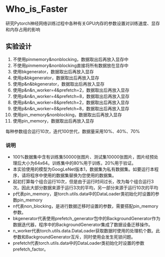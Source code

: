 # Who_is_Faster
研究Pytorch神经网络训练过程中各种有关GPU内存的参数设置对训练速度、显存和内存占用的影响

## 实验设计
1. 不使用pinmemory&nonblocking，数据取出后再放入显存中
2. 不使用pinmemory&nonblocking直接将所有数据放在显存中
3. 使用bkgenerator，数据取出后再放入显存
4. 使用p&bkgenerator，数据取出后再放入显存
5. 使用p&n&bkgenerator，数据取出后再放入显存
6. 使用p&n&n_worker=4&prefetch=2，数据取出后再放入显存
7. 使用p&n&n_worker=4&prefetch=8，数据取出后再放入显存
8. 使用p&n&n_worker=8&prefetch=2，数据取出后再放入显存
9. 使用p&n&n_worker=8&prefetch=8，数据取出后再放入显存
10. 使用pin_memory&nonblocking，数据取出后再放入显存
11. 使用pin_memory，数据取出后再放入显存

每种参数组合运行10次，迭代100世代，数据量采用10%、40%、70%
### 说明
- 100%数据集中含有训练集50000张图片、测试集10000张图片，图片经预处理后大小为64x64。训练集中的80%用于训练，20%用于验证。
- 本实验使用的模型为GoogLeNet版本1，数据集为私有数据集。如要运行本程序，请将程序中使用的数据集替换为您使用的数据集。
- 起初打算每个组合运行10次，但是由于运行时间过长，改为每个组合运行3次。因此大部分数据来源于运行3次的平均，另一部分来源于运行10次的平均
- p代表pin_memory，是torch.utils.data中的DataLoader类初始化时设置的参数pin_memory
- n代表non_blocking，是进行数据迁移时设置的参数，需要搭配pin_memory参数。
- bkgenerator代表使用prefetch_generator包中的BackgroundGenerator作为数据迭代器，程序中的BackgroundGenerator集成了数据设备迁移操作。
- n_worker代表torch.utils.data.DataLoader获取数据时使用的处理机个数。此参数和BackgroundGenerator互斥，同时使用会发生死锁问题。
- prefetch代表torch.utils.data中的DataLoader类初始化时设置的参数prefetch_factor。